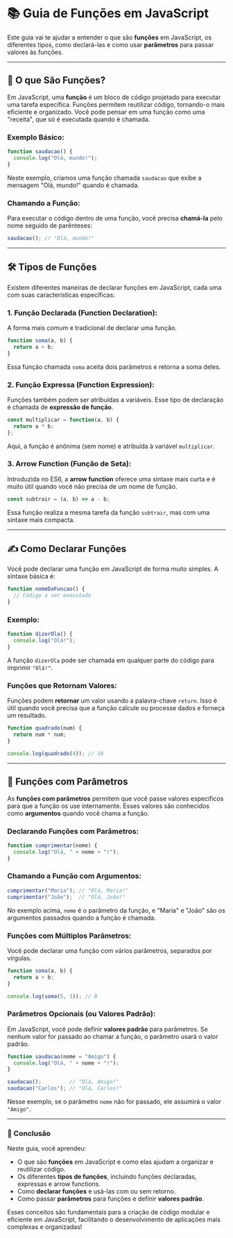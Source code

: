 # 📚 Guia de Funções em JavaScript

Este guia vai te ajudar a entender o que são **funções** em JavaScript, os diferentes tipos, como declará-las e como usar **parâmetros** para passar valores às funções.

---

## 📌 O que São Funções?

Em JavaScript, uma **função** é um bloco de código projetado para executar uma tarefa específica. Funções permitem reutilizar código, tornando-o mais eficiente e organizado. Você pode pensar em uma função como uma "receita", que só é executada quando é chamada.

### Exemplo Básico:
```javascript
function saudacao() {
  console.log("Olá, mundo!");
}
```
Neste exemplo, criamos uma função chamada `saudacao` que exibe a mensagem "Olá, mundo!" quando é chamada.

### Chamando a Função:
Para executar o código dentro de uma função, você precisa **chamá-la** pelo nome seguido de parênteses:
```javascript
saudacao(); // "Olá, mundo!"
```

---

## 🛠️ Tipos de Funções

Existem diferentes maneiras de declarar funções em JavaScript, cada uma com suas características específicas:

### 1. **Função Declarada (Function Declaration)**:
A forma mais comum e tradicional de declarar uma função.

```javascript
function soma(a, b) {
  return a + b;
}
```
Essa função chamada `soma` aceita dois parâmetros e retorna a soma deles.

### 2. **Função Expressa (Function Expression)**:
Funções também podem ser atribuídas a variáveis. Esse tipo de declaração é chamada de **expressão de função**.

```javascript
const multiplicar = function(a, b) {
  return a * b;
};
```
Aqui, a função é anônima (sem nome) e atribuída à variável `multiplicar`.

### 3. **Arrow Function (Função de Seta)**:
Introduzida no ES6, a **arrow function** oferece uma sintaxe mais curta e é muito útil quando você não precisa de um nome de função.

```javascript
const subtrair = (a, b) => a - b;
```
Essa função realiza a mesma tarefa da função `subtrair`, mas com uma sintaxe mais compacta.

---

## ✍️ Como Declarar Funções

Você pode declarar uma função em JavaScript de forma muito simples. A sintaxe básica é:

```javascript
function nomeDaFuncao() {
  // Código a ser executado
}
```

### Exemplo:
```javascript
function dizerOla() {
  console.log("Olá!");
}
```

A função `dizerOla` pode ser chamada em qualquer parte do código para imprimir `"Olá!"`.

### Funções que Retornam Valores:
Funções podem **retornar** um valor usando a palavra-chave `return`. Isso é útil quando você precisa que a função calcule ou processe dados e forneça um resultado.

```javascript
function quadrado(num) {
  return num * num;
}

console.log(quadrado(4)); // 16
```

---

## 🔄 Funções com Parâmetros

As **funções com parâmetros** permitem que você passe valores específicos para que a função os use internamente. Esses valores são conhecidos como **argumentos** quando você chama a função.

### Declarando Funções com Parâmetros:
```javascript
function cumprimentar(nome) {
  console.log("Olá, " + nome + "!");
}
```

### Chamando a Função com Argumentos:
```javascript
cumprimentar("Maria"); // "Olá, Maria!"
cumprimentar("João");  // "Olá, João!"
```

No exemplo acima, `nome` é o parâmetro da função, e "Maria" e "João" são os argumentos passados quando a função é chamada.

### Funções com Múltiplos Parâmetros:
Você pode declarar uma função com vários parâmetros, separados por vírgulas.

```javascript
function soma(a, b) {
  return a + b;
}

console.log(soma(5, 3)); // 8
```

### Parâmetros Opcionais (ou Valores Padrão):
Em JavaScript, você pode definir **valores padrão** para parâmetros. Se nenhum valor for passado ao chamar a função, o parâmetro usará o valor padrão.

```javascript
function saudacao(nome = "Amigo") {
  console.log("Olá, " + nome + "!");
}

saudacao();         // "Olá, Amigo!"
saudacao("Carlos"); // "Olá, Carlos!"
```
Nesse exemplo, se o parâmetro `nome` não for passado, ele assumirá o valor `"Amigo"`.

---

### 🔑 Conclusão

Neste guia, você aprendeu:
- O que são **funções** em JavaScript e como elas ajudam a organizar e reutilizar código.
- Os diferentes **tipos de funções**, incluindo funções declaradas, expressas e arrow functions.
- Como **declarar funções** e usá-las com ou sem retorno.
- Como passar **parâmetros** para funções e definir **valores padrão**.

Esses conceitos são fundamentais para a criação de código modular e eficiente em JavaScript, facilitando o desenvolvimento de aplicações mais complexas e organizadas!